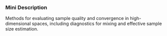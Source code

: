 ### Mini Description

Methods for evaluating sample quality and convergence in high-dimensional spaces, including diagnostics for mixing and effective sample size estimation.
